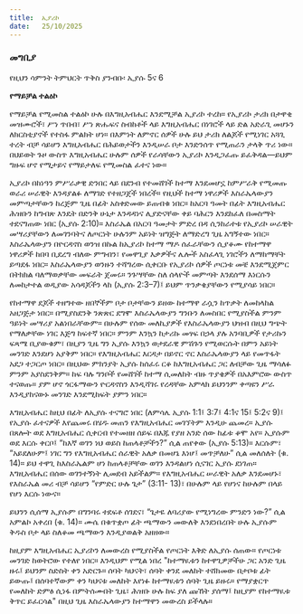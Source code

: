```yaml
---
title:  ኢያሪኮ
date:   25/10/2025
---
```


### መግቢያ

የዚህን ሳምንት ትምህርት ጥቅስ ያንብቡ፡ ኢያሱ 5ና 6


**የማይቻል ተልዕኮ**

የማይቻል የሚመስል ተልዕኮ ሁሉ በእግዚአብሔር እንደሚቻል ኢያሪኮ ተረከ። የኢያሪኮ ታሪክ በታዋቂ መዝሙሮች፣ ሥነ ጥበብ፣ ሥነ ጽሑፍና ስብከቶች ላይ እግዚአብሔር በነገሮች ላይ ድል አድራጊ መሆኑን ለክርስቲያኖች የተስፋ ምልክት ሆነ። በእምነት ለምኖር ሰዎች ሁሉ ይህ ታሪክ ለልጆች የሚነገር አጓጊ ተረት ብቻ ሳይሆን እግዚአብሔር በሕይወታችን እንዲሠራ ቦታ እንድንሰጥ የሚጠራን ታላቅ ጥሪ ነው። በህይወት ጉዞ ውስጥ እግዚአብሔር ሁሉም ሰዎች የራሳቸውን ኢያሪኮ እንዲጋፈጡ ይፈቅዳል—ይህም ግዙፍ ሆኖ የሚታይና የማይታለፍ የሚመስል ፈተና ነው።

ኢያሪኮ በከነዓን ምሥራቃዊ ድንበር ላይ በደንብ የተመሸገች ከተማ እንደመሆኗ ከምሥራቅ የሚመጡ ወራሪ ሠራዊት እንዳያልፉ ለማገድ የተዘጋጀች ነበረች። የዚህች ከተማ ነዋሪዎች እስራኤላውያን መምጣታቸውን ከረጅም ጊዜ በፊት አስቀድመው ይጠብቁ ነበር። ከአርባ ዓመት በፊት እግዚአብሔር ሕዝቡን ከግብጽ እንዴት በድንቅ ሁኔታ እንዳዳነና ሊያድናቸው ቀይ ባሕርን እንደከፈለ በመስማት ተደናግጠው ነበር (ኢያሱ 2:10)። እስራኤል በአርባ ዓመታት ምድረ በዳ ሲንከራተቱ የኢያሪኮ ሠራዊት መሣሪያቸውን ለመገንባትና ለጦርነት ሁሉንም አይነት ዝግጅት ለማድረግ ጊዜ አግኝተው ነበር። እስራኤላውያን በዮርዳኖስ ወንዝ በኩል ከኢያሪኮ ከተማ ማዶ ሰፈራቸውን ሲያቆሙ የከተማዋ  ነዋሪዎች ከበባ ቢደረግ ብለው ምግብን፣ የመዋጊያ እቃዎችና ሌሎች አስፈላጊ ነገሮችን ለማከማቸት ይጣደፋ ነበር። እስራኤላውያን ወንዙን ተሻግረው ሲቀርቡ የኢያሪኮ ሰዎች ጦርነቱ መቼ እንደሚጀምር በትክክል ባለማወቃቸው መፍራት ጀመሩ። ንጉሣቸው ስለ ሰላዮች መምጣት እንደሰማ እነርሱን ለመከታተል ወዲያው አሳዳጆችን ላከ (ኢያሱ 2:3–7)፤ ይህም ጥንቃቄያቸውን የሚያሳይ ነበር።

የከተማዋ ደጆች ተዘግተው  ዘበኞችም ቦታ ቦታቸውን ይዘው ከተማዋ ራሷን ከጥቃት ለመከላከል አዘጋጅታ ነበር።  በሚያስደንቅ ንጽጽር ደግሞ እስራኤላውያን ግንቡን ለመስበር የሚያስችል ምንም ዓይነት መሣሪያ አልነበራቸውም። በሁሉም የሰው መለኪያዎች የእስራኤላውያን ህዝብ በዚህ ግጭት የማለቃቸው ነገር እጅግ ከፍተኛ ነበር። ምንም እንኳን ከታሪኩ መፃፍ በኃላ ያሉ አንባቢዎች የታሪኩን ፍጻሜ ቢያውቁም፣ በዚያን ጊዜ ግን ኢያሱ እንኳን ወታደራዊ ምሽጉን የሚወርሱት በምን አይነት መንገድ እንደሆነ አያቅም ነበር። የእግዚአብሔር እርዳታ በይኖር ኖር እስራኤላውያን ላይ የመጥፋት አደጋ ተጋርጦ ነበር። በዚህው ምክንያት ኢያሱ ከሰፈሩ ርቆ ከእግዚአብሔር ጋር ለብቻው ጊዜ ማሳለፉ ምንም አያስደንቅም።  ከፍ ባሉ ግንቦች የመሸገች ከተማ ሲመለከት ብዙ ጥያቄዎች በአእምሮው ውስጥ ተናወጡ። ያም ሆኖ ጎርፋማውን ዮርዳኖስን እንዲሻገሩ የረዳቸው አምላክ ይህንንም ቀጣዩን ሥራ እንዲያከናውኑ መንገድ እንደሚከፍት ያምን ነበር።

እግዚአብሔር ከዚህ በፊት ለኢያሱ ተናግሮ ነበር (ለምሳሌ ኢያሱ 1:1፤ 3:7፤ 4:1ና 15፤ 5:2ና 9)፤ የኢያሱ ፈተናዎች እየጨመሩ በሄዱ መጠን የእግዚአብሔር መገኘትም እንዲሁ ጨመረ። ኢያሱ በጸሎት ወደ እግዚአብሔር ሲቀርብ የተመዘዘ ሰይፍ በእጁ የያዘ አንድ ሰው ከፊቱ ቆሞ አየ። ኢያሱም ወደ እርሱ ቀርቦ፤ “ከእኛ ወገን ነህ ወይስ ከጠላቶቻችን?” ሲል ጠየቀው (ኢያሱ 5:13)። እርሱም፣ “አይደለሁም፤ ነገር ግን የእግዚአብሔር ሰራዊት አለቃ በመሆኔ እነሆ፤ መጥቻለሁ” ሲል መለሰለት (ቁ. 14)። ይህ ተዋጊ ከእስራኤልም ሆነ ከጠላቶቻቸው ወገን እንዳልሆነ ሲናገር ኢያሱ ደነገጠ። እግዚአብሔር በሰው ወገንተኝነት ሊመደብ አይችልም። የእግዚአብሔር ሠራዊት አለቃ እንደመሆኑ፣ የእስራኤል መሪ ብቻ ሳይሆን “የምድር ሁሉ ጌታ” (3:11- 13)፣ በሁሉም ላይ የሆነና ከሁሉም በላይ የሆነ እርሱ ነውና።

ይህንን ሲሰማ ኢያሱም በግንባሩ ተደፍቶ ሰገደና፣ “ጌታዬ ለባሪያው የሚነግረው ምንድን ነው?” ሲል አምልኮ አቀረበ (ቁ. 14)። ሙሴ በቁጥቋጦ ፊት ጫማውን መውለቅ እንደነበረበት ሁሉ ኢያሱም ቅዱስ ቦታ ላይ ስለቆመ ጫማውን እንዲያወልቅ አዘዘው።

ከዚያም እግዚአብሔር ኢያሪኮን ለመውረስ የሚያስችል የጦርነት እቅድ ለኢያሱ ሰጠው። የጦርነቱ መንገድ ከወትሮው የተለየ ነበር። እንዲህም የሚል ነበረ "ከተማዪቱን ከተዋጊዎቻችሁ ጋር አንድ ጊዜ ዙሩ፤ ይህንም ስድስት ቀን አድርጉ። ሰባት ካህናት፣ ሰባት ቀንደ መለከት ተሸክመው በታቦቱ ፊት ይውጡ፤ በሰባተኛውም ቀን ካህናቱ መለከት እየነፉ ከተማዪቱን ሰባት ጊዜ ይዙሩ።  የማያቋርጥ የመለከት ድምፅ ሲነፋ በምትሰሙበት ጊዜ፣ ሕዝቡ ሁሉ ከፍ ያለ ጩኸት ያሰማ፤ ከዚያም የከተማዪቱ ቅጥር ይፈርሳል" በዚህ ጊዜ እስራኤላውያን ከተማዋን መውረስ ይችላሉ።

